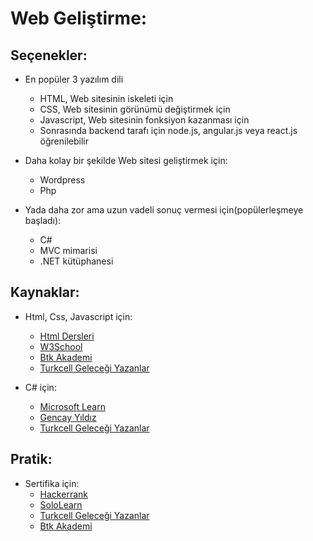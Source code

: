 
# Web Geliştirme:


## Seçenekler:

 - En popüler 3 yazılım dili 
   - HTML, Web sitesinin iskeleti için
   - CSS,  Web sitesinin görünümü değiştirmek için
   - Javascript, Web sitesinin fonksiyon kazanması için
   - Sonrasında backend tarafı için node.js, angular.js veya react.js öğrenilebilir

 - Daha kolay bir şekilde Web sitesi geliştirmek için:
   - Wordpress
   - Php

 - Yada daha zor ama uzun vadeli sonuç vermesi için(popülerleşmeye başladı):
   - C#
   - MVC mimarisi
   - .NET kütüphanesi

 ## Kaynaklar:
 
  - Html, Css, Javascript için:
    - [Html Dersleri](https://www.htmldersleri.org/)
    - [W3School](https://www.w3schools.com/html/default.asp)
    - [Btk Akademi](https://www.btkakademi.gov.tr/)
    - [Turkcell Geleceği Yazanlar](https://gelecegiyazanlar.turkcell.com.tr/konu/web-programlama)
    
  - C# için:
    - [Microsoft Learn](https://learn.microsoft.com/tr-tr/training/paths/csharp-first-steps/)
    - [Gencay Yıldız](https://www.youtube.com/@GencayYildiz/playlists)
    - [Turkcell Geleceği Yazanlar](https://gelecegiyazanlar.turkcell.com.tr/konu/c-ile-algoritma-ve-programlama)
    
    
    
  ## Pratik:
  - Sertifika için:
    - [Hackerrank](https://www.hackerrank.com/)
    - [SoloLearn](https://play.google.com/store/apps/details?id=com.sololearn&hl=en&gl=US&pli=1)
    - [Turkcell Geleceği Yazanlar](https://gelecegiyazanlar.turkcell.com.tr/)
    - [Btk Akademi](https://www.btkakademi.gov.tr/)
  
